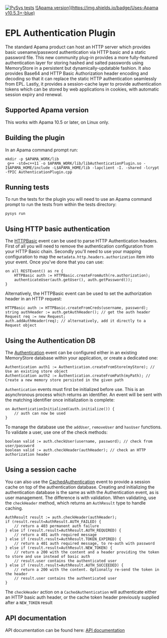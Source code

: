 [![PySys tests](https://github.com/mjj29/apama-authentication-plugin/workflows/Apama/badge.svg)](https://github.com/mjj29/apama-authentication-plugin/actions)
[![Apama version](https://img.shields.io/badge/Uses-Apama v10.5.3+-blue)](http://www.apamacommunity.com/)

# EPL Authentication Plugin

The standard Apama product can host an HTTP server which provides basic usename/password authentication via HTTP basic and a static password file. This new community plug-in provides a more fully-featured authentication layer for storing hashed and salted passwords using MemoryStore in a persistent but dynamically-updatable fashion. It also provides Base64 and HTTP Basic Authorization header encoding and decoding so that it can replace the static HTTP authentication seamlessly from EPL. Lastly, it provides a session-cache layer to provide authentication tokens which can be stored by web applications in cookies, with automatic session expiry and renewal.

## Supported Apama version

This works with Apama 10.5 or later, on Linux only.

## Building the plugin

In an Apama command prompt run:

    mkdir -p $APAMA_WORK/lib
	 g++ -std=c++11 -o $APAMA_WORK/lib/libAuthenticationPlugin.so -I$APAMA_HOME/include -L$APAMA_HOME/lib -lapclient -I. -shared -lcrypt -fPIC AuthenticationPlugin.cpp

## Running tests

To run the tests for the plugin you will need to use an Apama command prompt to run the tests from within the tests directory:

    pysys run

## Using HTTP basic authentication

The [HTTPBasic](https://mjj29.github.io/apama-authentication-plugin/com/apamax/authentication/HTTPBasic.html) event can be used to parse HTTP Authentication headers. First of all you will need to remove the authentication configuration from your HTTP Basic chain. Secondly you'll need to use your mapping configuration to map the `metadata.http.headers.authorization` item into your event. Once you've done that you can use:

	on all RESTEvent() as re {
		HTTPBasic auth := HTTPBasic.createFromAuth(re.authorization);
		authenticateUser(auth.getUser(), auth.getPassword());
	}

Alternatively, the HTTPBasic event can be used to set the authorization header in an HTTP request:

	HTTPBasic auth := HTTPBasic.createFromCreds(username, password);
	string authHeader := auth.getAuthHeader(); // get the auth header
	Request req := new Request;
	auth.addAuthHeader(req); // alternatively, add it directly to a Request object

## Using the Authentication DB

The [Authentication](https://mjj29.github.io/apama-authentication-plugin/com/apamax/authentication/Authentication.html) event can be configured either in an existing MemoryStore database within your application, or create a dedicated one:

	Authentication auth1 := Authentication.createFromStore(myStore); // Use an existing store object
	Authentication auth2 := Authentication.createFromPath(myPath); // Create a new memory store persisted in the given path

`Authentication` events must first be initialized before use. This is an asynchronous process which returns an identifier. An event will be sent with the matching identifier once initialization is complete:

	on AuthenticationInitialized(auth.initialize()) {
		// auth can now be used
	}

To manage the database use the `addUser`, `removeUser` and `hasUser` functions. To validate a user, use one of the check methods:

	boolean valid := auth.checkUser(username, password); // check from user/password
	boolean valid := auth.checkHeader(authHeader); // check an HTTP authorization header

## Using a session cache

You can also use the [CachedAuthentication](https://mjj29.github.io/apama-authentication-plugin/com/apamax/authentication/CachedAuthentication.html) event to provide a session cache on top of the authentication database. Creating and initializing the authentication database is the same as with the Authentication event, as is user management. The difference is with validation. When validating, use the `checkHeader` method, which returns an `AuthResult` type to handle caching.

	AuthResult result := auth.checkHeader(authHeader);
	if (result.result=AuthResult.AUTH_FAILED) {
		// return a 403 permanent auth failure 
	} else if (result.result=AuthResult.AUTH_REQUIRED) {
		// return a 401 auth required message
	} else if (result.result=AuthResult.TOKEN_EXPIRED) {
		// return a 401 auth required message, to re-auth with password
	} else if (result.result=AuthResult.NEW_TOKEN) {
		// return a 200 with the content and a header providing the token to store and use instead of basic auth
		// result.user contains the authenticated user
	} else if (result.result=AuthResult.AUTH_SUCCEEDED) {
		// return a 200 with the content. Optionally re-send the token in the header
		// result.user contains the authenticated user
	}

The `checkHeader` action on a `CachedAuthentication` will authenticate either an HTTP basic auth header, or the cache token header previously supplied after a `NEW_TOKEN` result

## API documentation

API documentation can be found here: [API documentation](https://mjj29.github.io/apama-authentication-plugin/)

